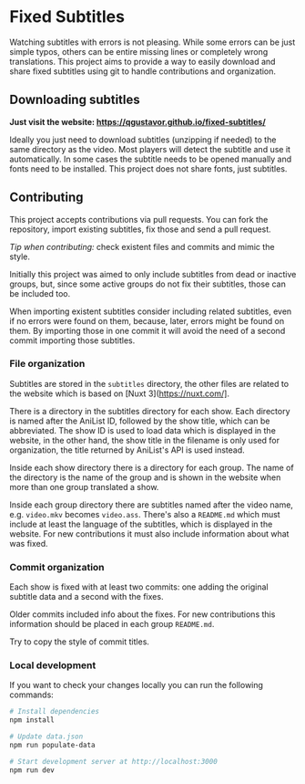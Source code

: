 # Fixed Subtitles

Watching subtitles with errors is not pleasing. While some errors can be just simple typos, others can be entire missing lines or completely wrong translations. This project aims to provide a way to easily download and share fixed subtitles using git to handle contributions and organization.

## Downloading subtitles

**Just visit the website: https://qgustavor.github.io/fixed-subtitles/**

Ideally you just need to download subtitles (unzipping if needed) to the same directory as the video. Most players will detect the subtitle and use it automatically. In some cases the subtitle needs to be opened manually and fonts need to be installed. This project does not share fonts, just subtitles.

## Contributing

This project accepts contributions via pull requests. You can fork the repository, import existing subtitles, fix those and send a pull request.

*Tip when contributing:* check existent files and commits and mimic the style.

Initially this project was aimed to only include subtitles from dead or inactive groups, but, since some active groups do not fix their subtitles, those can be included too.

When importing existent subtitles consider including related subtitles, even if no errors were found on them, because, later, errors might be found on them. By importing those in one commit it will avoid the need of a second commit importing those subtitles.

### File organization

Subtitles are stored in the `subtitles` directory, the other files are related to the website which is based on [Nuxt 3](https://nuxt.com/].

There is a directory in the subtitles directory for each show. Each directory is named after the AniList ID, followed by the show title, which can be abbreviated. The show ID is used to load data which is displayed in the website, in the other hand, the show title in the filename is only used for organization, the title returned by AniList's API is used instead.

Inside each show directory there is a directory for each group. The name of the directory is the name of the group and is shown in the website when more than one group translated a show.

Inside each group directory there are subtitles named after the video name, e.g. `video.mkv` becomes `video.ass`. There's also a `README.md` which must include at least the language of the subtitles, which is displayed in the website. For new contributions it must also include information about what was fixed.

### Commit organization

Each show is fixed with at least two commits: one adding the original subtitle data and a second with the fixes.

Older commits included info about the fixes. For new contributions this information should be placed in each group `README.md`.

Try to copy the style of commit titles.

### Local development

If you want to check your changes locally you can run the following commands:

```bash
# Install dependencies
npm install

# Update data.json
npm run populate-data

# Start development server at http://localhost:3000
npm run dev
```
